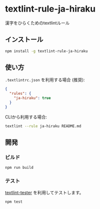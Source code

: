 # textlint-rule-ja-hiraku

漢字をひらくためのtextlintルール

## インストール

```bash
npm install -g textlint-rule-ja-hiraku
```

## 使い方

`.textlintrc.json` を利用する場合 (推奨):

```json
{
  "rules": {
    "ja-hiraku": true
  }
}
```

CLIから利用する場合:

```bash
textlint --rule ja-hiraku README.md
```

## 開発

### ビルド

```bash
npm run build
```

### テスト

[textlint-tester](https://github.com/textlint/textlint-tester) を利用してテストします。

```bash
npm test
```

